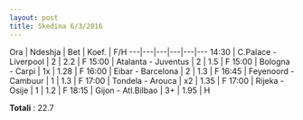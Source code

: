 ```yaml
---
layout: post
title: Skedina 6/3/2016
---
```


Ora | Ndeshja | Bet | Koef. | F/H
---|---|---|---|---|---
14:30 | C.Palace - Liverpool | 2 | 2.2 | F
15:00 | Atalanta - Juventus | 2 | 1.5 | F
15:00 | Bologna - Carpi | 1x | 1.28 | F
16:00 | Eibar - Barcelona | 2 | 1.3 | F
16:45 | Feyenoord - Cambuur | 1 | 1.3 | F
17:00 | Tondela - Arouca | x2 | 1.35 | F
17:00 | Rijeka - Osije | 1 | 1.2 | F
18:15 | Gijon - Atl.Bilbao | 3+ | 1.95 | H

**Totali** : 22.7
